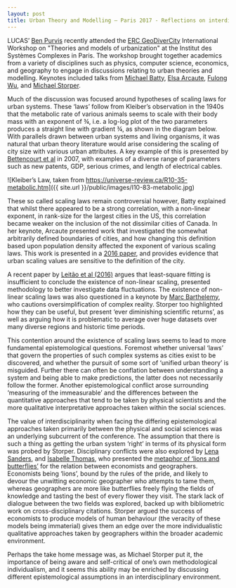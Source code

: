 ```yaml
---
layout: post
title: Urban Theory and Modelling – Paris 2017 - Reflections on interdisciplinarity
---
```


LUCAS’ [Ben Purvis]( https://www.researchgate.net/profile/Ben_Purvis) recently attended the [ERC GeoDiverCity](http://geodivercity.parisgeo.cnrs.fr/blog/) International Workshop on "Theories and models of urbanization" at the Institut des Systèmes Complexes in Paris. The workshop brought together academics from a variety of disciplines such as physics, computer science, economics, and geography to engage in discussions relating to urban theories and modelling. Keynotes included talks from [Michael Batty](https://www.ucl.ac.uk/bartlett/casa/prof-michael-batty/), [Elsa Arcaute](https://www.ucl.ac.uk/bartlett/casa/dr-elsa-arcaute), [Fulong Wu](https://iris.ucl.ac.uk/research/personal?upi=FWUXX57), and [Michael Storper](http://luskin.ucla.edu/person/michael-storper/).

Much of the discussion was focused around hypotheses of scaling laws for urban systems. These ‘laws’ follow from Kleiber’s observation in the 1940s that the metabolic rate of various animals seems to scale with their body mass with an exponent of ¾, i.e. a log-log plot of the two parameters produces a straight line with gradient ¾, as shown in the diagram below. With parallels drawn between urban systems and living organisms, it was natural that urban theory literature would arise considering the scaling of city size with various urban attributes. A key example of this is presented by [Bettencourt et al](http://www.pnas.org/content/104/17/7301.long) in 2007, with examples of a diverse range of parameters such as new patents, GDP, serious crimes, and length of electrical cables.

![Kleiber’s Law, taken from https://universe-review.ca/R10-35-metabolic.htm]({{ site.url }}/public/images/I10-83-metabolic.jpg) 

These so called scaling laws remain controversial however, Batty explained that whilst there appeared to be a strong correlation, with a non-linear exponent, in rank-size for the largest cities in the US, this correlation became weaker on the inclusion of the not dissimilar cities of Canada. In her keynote, Arcaute presented work that investigated the somewhat arbitrarily defined boundaries of cities, and how changing this definition based upon population density affected the exponent of various scaling laws. This work is presented in a [2016 paper](http://www.sciencedirect.com/science/article/pii/S0198971516300448?via=ihub), and provides evidence that urban scaling values are sensitive to the definition of the city.

A recent paper by [Leitão et al (2016)](https://arxiv.org/pdf/1604.02872.pdf) argues that least-square fitting is insufficient to conclude the existence of non-linear scaling, presented methodology to better investigate data fluctuations. The existence of non-linear scaling laws was also questioned in a keynote by [Marc Barthelemy](http://ipht.cea.fr/Pisp/marc.barthelemy/), who cautions oversimplification of complex reality. Storper too highlighted how they can be useful, but present ‘ever diminishing scientific returns’, as well as arguing how it is problematic to average over huge datasets over many diverse regions and historic time periods.

This contention around the existence of scaling laws seems to lead to more fundamental epistemological questions. Foremost whether universal ‘laws’ that govern the properties of such complex systems as cities exist to be discovered, and whether the pursuit of some sort of ‘unified urban theory’ is misguided. Further there can often be conflation between understanding a system and being able to make predictions, the latter does not necessarily follow the former. Another epistemological conflict arose surrounding ‘measuring of the immeasurable’ and the differences between the quantitative approaches that tend to be taken by physical scientists and the more qualitative interpretative approaches taken within the social sciences.

The value of interdisciplinarity when facing the differing epistemological approaches taken primarily between the physical and social sciences was an underlying subcurrent of the conference. The assumption that there is such a thing as getting the urban system ‘right’ in terms of its physical form was probed by Storper. Disciplinary conflicts were also explored by [Lena Sanders](http://www.parisgeo.cnrs.fr/spip.php?article176&lang=en), and [Isabelle Thomas](https://uclouvain.be/fr/repertoires/isabelle.thomas), who presented the [metaphor of ‘lions and butterflies’](http://journals.sagepub.com/doi/pdf/10.1068/a37361) for the relation between economists and geographers. Economists being ‘lions’, bound by the rules of the pride, and likely to devour the unwitting economic geographer who attempts to tame them, whereas geographers are more like butterflies freely flying the fields of knowledge and tasting the best of every flower they visit. The stark lack of dialogue between the two fields was explored, backed up with bibliometric work on cross-disciplinary citations. Storper argued the success of economists to produce models of human behaviour (the veracity of these models being immaterial) gives them an edge over the more individualistic qualitative approaches taken by geographers within the broader academic environment.

Perhaps the take home message was, as Michael Storper put it, the importance of being aware and self-critical of one’s own methodological individualism, and it seems this ability may be enriched by discussing different epistemological assumptions in an interdisciplinary environment.

